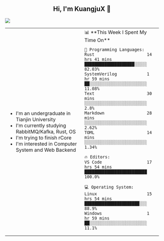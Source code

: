 <h2 align="center"> Hi, I'm KuangjuX 👋 </h2>
<p><img src="https://w.wallhaven.cc/full/nz/wallhaven-nz1e8j.jpg"></p>
<table>
    <tr>
        <td valign="center" width="50%">
            <ul>
                <li>I'm an undergraduate in Tianjin University</li>
                <li>I'm currently studying RabbitMQ/Kafka, Rust, OS</li>
                <li>I'm trying to finish rCore</li>
                <li>I'm interested in Computer System and Web Backend</li>
            </ul>
        </td>
       <td valign="top" width="50%">
<!--START_SECTION:waka-->
📊 **This Week I Spent My Time On** 

```text
💬 Programming Languages: 
Rust                     14 hrs 41 mins      ████████████████████░░░░░   82.03% 
SystemVerilog            1 hr 59 mins        ██░░░░░░░░░░░░░░░░░░░░░░░   11.08% 
Text                     30 mins             ░░░░░░░░░░░░░░░░░░░░░░░░░   2.8% 
Markdown                 28 mins             ░░░░░░░░░░░░░░░░░░░░░░░░░   2.62% 
TOML                     14 mins             ░░░░░░░░░░░░░░░░░░░░░░░░░   1.34%

🔥 Editors: 
VS Code                  17 hrs 54 mins      █████████████████████████   100.0%

💻 Operating System: 
Linux                    15 hrs 54 mins      ██████████████████████░░░   88.9% 
Windows                  1 hr 59 mins        ██░░░░░░░░░░░░░░░░░░░░░░░   11.1%

```


<!--END_SECTION:waka-->
</td></tr>
</table>
